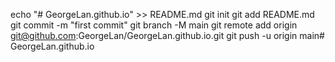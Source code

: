 echo "# GeorgeLan.github.io" >> README.md
git init
git add README.md
git commit -m "first commit"
git branch -M main
git remote add origin git@github.com:GeorgeLan/GeorgeLan.github.io.git
git push -u origin main# GeorgeLan.github.io
